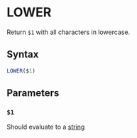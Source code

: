 # LOWER
Return `$1` with all characters in lowercase.

## Syntax
```SQL
LOWER($1)
```

## Parameters

### `$1`
Should evaluate to a [string](./other/types.md#text)
